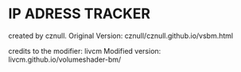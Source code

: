   # IP ADRESS TRACKER

created by cznull. Original Version: cznull/cznull.github.io/vsbm.html

credits to the modifier: livcm
Modified version: livcm.github.io/volumeshader-bm/

